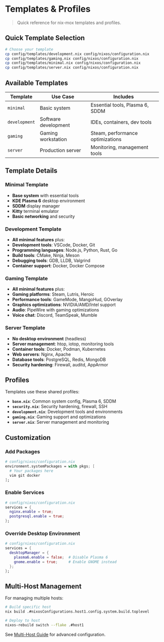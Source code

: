 # Templates & Profiles

> Quick reference for nix-mox templates and profiles.

## Quick Template Selection

```bash
# Choose your template
cp config/templates/development.nix config/nixos/configuration.nix
cp config/templates/gaming.nix config/nixos/configuration.nix
cp config/templates/minimal.nix config/nixos/configuration.nix
cp config/templates/server.nix config/nixos/configuration.nix
```

## Available Templates

| Template | Use Case | Includes |
|----------|----------|----------|
| `minimal` | Basic system | Essential tools, Plasma 6, SDDM |
| `development` | Software development | IDEs, containers, dev tools |
| `gaming` | Gaming workstation | Steam, performance optimizations |
| `server` | Production server | Monitoring, management tools |

## Template Details

### Minimal Template

- **Base system** with essential tools
- **KDE Plasma 6** desktop environment
- **SDDM** display manager
- **Kitty** terminal emulator
- **Basic networking** and security

### Development Template

- **All minimal features** plus:
- **Development tools**: VSCode, Docker, Git
- **Programming languages**: Node.js, Python, Rust, Go
- **Build tools**: CMake, Ninja, Meson
- **Debugging tools**: GDB, LLDB, Valgrind
- **Container support**: Docker, Docker Compose

### Gaming Template

- **All minimal features** plus:
- **Gaming platforms**: Steam, Lutris, Heroic
- **Performance tools**: GameMode, MangoHud, GOverlay
- **Graphics optimizations**: NVIDIA/AMD/Intel support
- **Audio**: PipeWire with gaming optimizations
- **Voice chat**: Discord, TeamSpeak, Mumble

### Server Template

- **No desktop environment** (headless)
- **Server management**: htop, iotop, monitoring tools
- **Container tools**: Docker, Podman, Kubernetes
- **Web servers**: Nginx, Apache
- **Database tools**: PostgreSQL, Redis, MongoDB
- **Security hardening**: Firewall, auditd, AppArmor

## Profiles

Templates use these shared profiles:

- **`base.nix`**: Common system config, Plasma 6, SDDM
- **`security.nix`**: Security hardening, firewall, SSH
- **`development.nix`**: Development tools and environments
- **`gaming.nix`**: Gaming support and optimizations
- **`server.nix`**: Server management and monitoring

## Customization

### Add Packages

```nix
# config/nixos/configuration.nix
environment.systemPackages = with pkgs; [
  # Your packages here
  vim git docker
];
```

### Enable Services

```nix
# config/nixos/configuration.nix
services = {
  nginx.enable = true;
  postgresql.enable = true;
};
```

### Override Desktop Environment

```nix
# config/nixos/configuration.nix
services = {
  desktopManager = {
    plasma6.enable = false;  # Disable Plasma 6
    gnome.enable = true;     # Enable GNOME instead
  };
};
```

## Multi-Host Management

For managing multiple hosts:

```bash
# Build specific host
nix build .#nixosConfigurations.host1.config.system.build.toplevel

# Deploy to host
nixos-rebuild switch --flake .#host1
```

See [Multi-Host Guide](archive/MULTI_HOST.md) for advanced configuration.

